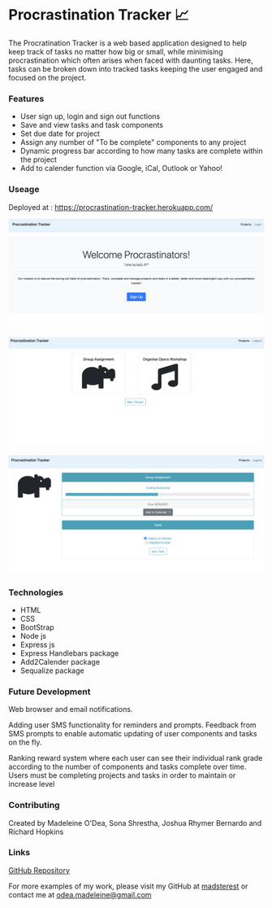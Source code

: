 # **Procrastination Tracker** :chart_with_upwards_trend:

The Procratination Tracker is a web based application designed to help keep track of tasks no matter how big or small, while minimising procrastination which often arises when faced with daunting tasks. Here, tasks can be broken down into tracked tasks keeping the user engaged and focused on the project.

### **Features**

- User sign up, login and sign out functions
- Save and view tasks and task components
- Set due date for project
- Assign any number of "To be complete" components to any project
- Dynamic progress bar according to how many tasks are complete within the project
- Add to calender function via Google, iCal, Outlook or Yahoo!

### **Useage**

Deployed at : https://procrastination-tracker.herokuapp.com/

![Welcome Page](./Images/welcome-page.png)


![Project Dashbaord](./Images/project-dashboard.png)


![Project Profile](./Images/project-profile-display.png)



### **Technologies**

- HTML
- CSS
- BootStrap
- Node js
- Express js
- Express Handlebars package
- Add2Calender package
- Sequalize package

### **Future Development**

Web browser and email notifications.

Adding user SMS functionality for reminders and prompts. Feedback from SMS prompts to enable automatic updating of user components and tasks on the fly.

Ranking reward system where each user can see their individual rank grade according to the number of components and tasks complete over time. Users must be completing projects and tasks in order to maintain or increase level

### **Contributing**
Created by Madeleine O'Dea, Sona Shrestha, Joshua Rhymer Bernardo and Richard Hopkins

### **Links**

[GitHub Repository](https://github.com/madsterest/procrastination-tracker)

For more examples of my work, please visit my GitHub at [madsterest](https://github.com/madsterest) or contact me at odea.madeleine@gmail.com

